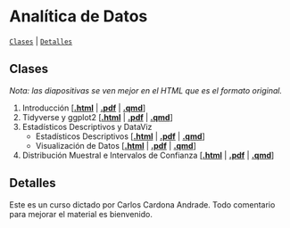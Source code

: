 # Analítica de Datos

[`Clases`](#clases) | [`Detalles`](#detalles) 

## Clases

*Nota: las diapositivas se ven mejor en el HTML que es el formato original.*

1. Introducción \[[**.html**](https://rawcdn.githack.com/ccardonaandrade/analisis_de_datos/e3d104a4ab95d1579d72ffd238dabd101cda8cb5/clase1/clase1.html) | [**.pdf**](https://rawcdn.githack.com/ccardonaandrade/analisis_de_datos/e3d104a4ab95d1579d72ffd238dabd101cda8cb5/clase1/clase1.pdf) | [**.qmd**](https://rawcdn.githack.com/ccardonaandrade/analisis_de_datos/e3d104a4ab95d1579d72ffd238dabd101cda8cb5/clase1/clase1.qmd)\]
2. Tidyverse y ggplot2 \[[**.html**](https://rawcdn.githack.com/ccardonaandrade/analisis_de_datos/ba5fb0e09a0a8789a19750ec393be9850877e687/clase2/tidyverse_ggplot.html) | [**.pdf**](https://rawcdn.githack.com/ccardonaandrade/analisis_de_datos/ba5fb0e09a0a8789a19750ec393be9850877e687/clase2/tidyverse_ggplot.pdf) | [**.qmd**](https://rawcdn.githack.com/ccardonaandrade/analisis_de_datos/ba5fb0e09a0a8789a19750ec393be9850877e687/clase2/tidyverse_ggplot.qmd)\]
3. Estadísticos Descriptivos y DataViz
   - Estadísticos Descriptivos \[[**.html**](https://rawcdn.githack.com/ccardonaandrade/analisis_de_datos/430aeac90128639206a80917fc5fc91407218ee2/clase3/est_descrip.html) | [**.pdf**](https://rawcdn.githack.com/ccardonaandrade/analisis_de_datos/430aeac90128639206a80917fc5fc91407218ee2/clase3/est_descrip.pdf) | [**.qmd**](https://rawcdn.githack.com/ccardonaandrade/analisis_de_datos/430aeac90128639206a80917fc5fc91407218ee2/clase3/est_descrip.qmd)\]
   - Visualización de Datos \[[**.html**](https://rawcdn.githack.com/ccardonaandrade/analisis_de_datos/7e8694cd05ddd42f09dcd0d4f2712ff558b57a30/clase3/data_viz.html) | [**.pdf**](https://rawcdn.githack.com/ccardonaandrade/analisis_de_datos/7e8694cd05ddd42f09dcd0d4f2712ff558b57a30/clase3/data_viz.pdf) | [**.qmd**](https://rawcdn.githack.com/ccardonaandrade/analisis_de_datos/7e8694cd05ddd42f09dcd0d4f2712ff558b57a30/clase3/data_viz.qmd)\]
4. Distribución Muestral e Intervalos de Confianza \[[**.html**](https://rawcdn.githack.com/ccardonaandrade/analisis_de_datos/933b4427c029239a0f957dcc740c4299c772a0b3/clase4/prob_zscore.html) | [**.pdf**](https://rawcdn.githack.com/ccardonaandrade/analisis_de_datos/ea439fdb2c4362b95e0c74467212997d4e1f26fa/clase4/prob_zscore.pdf) | [**.qmd**](https://rawcdn.githack.com/ccardonaandrade/analisis_de_datos/933b4427c029239a0f957dcc740c4299c772a0b3/clase4/prob_zscore.qmd)\]

## Detalles
Este es un curso dictado por Carlos Cardona Andrade. Todo comentario para mejorar el material es bienvenido.
